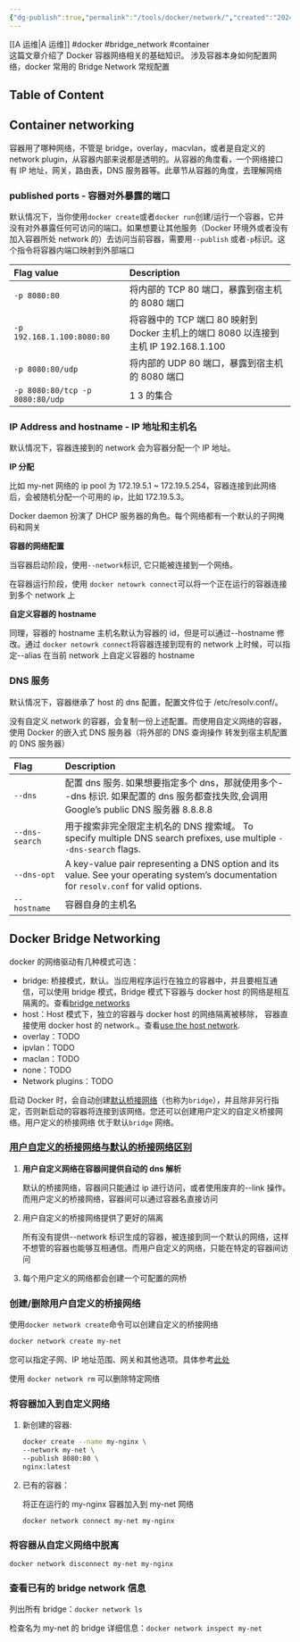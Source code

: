 ```yaml
---
{"dg-publish":true,"permalink":"/tools/docker/network/","created":"2024-01-25T13:04:25.555+08:00","updated":"2024-01-25T13:06:04.341+08:00"}
---
```


[[A 运维\|A 运维]] #docker #bridge_network #container  
这篇文章介绍了 Docker 容器网络相关的基础知识。
涉及容器本身如何配置网络，docker 常用的 Bridge Network 常规配置

<!--more-->

## Table of Content

## Container networking

容器用了哪种网络，不管是 bridge，overlay，macvlan，或者是自定义的 network plugin，从容器内部来说都是透明的。从容器的角度看，一个网络接口有 IP 地址，网关，路由表，DNS 服务器等。此章节从容器的角度，去理解网络

### published ports - 容器对外暴露的端口

默认情况下，当你使用`docker create`或者`docker run`创建/运行一个容器，它并没有对外暴露任何可访问的端口。如果想要让其他服务（Docker 环境外或者没有加入容器所处 network 的）去访问当前容器，需要用`--publish` 或者`-p`标识。这个指令将容器内端口映射到外部端口

| Flag value                      | Description                                                                          |
| :------------------------------ | :----------------------------------------------------------------------------------- |
| `-p 8080:80`                    | 将内部的 TCP 80 端口，暴露到宿主机的 8080 端口                                       |
| `-p 192.168.1.100:8080:80`      | 将容器中的 TCP 端口 80 映射到 Docker 主机上的端口 8080 以连接到主机 IP 192.168.1.100 |
| `-p 8080:80/udp`                | 将内部的 UDP 80 端口，暴露到宿主机的 8080 端口                                       |
| `-p 8080:80/tcp -p 8080:80/udp` | 1 3 的集合                                                                           |

### IP Address and hostname - IP 地址和主机名

默认情况下，容器连接到的 network 会为容器分配一个 IP 地址。

**IP 分配**

比如 my-net 网络的 ip pool 为 172.19.5.1 ~ 172.19.5.254，容器连接到此网络后，会被随机分配一个可用的 ip，比如 172.19.5.3。

Docker daemon 扮演了 DHCP 服务器的角色。每个网络都有一个默认的子网掩码和网关

**容器的网络配置**

当容器启动阶段，使用`--network`标识, 它只能被连接到一个网络。

在容器运行阶段，使用 `docker netowrk connect`可以将一个正在运行的容器连接到多个 network 上

**自定义容器的 hostname**

同理，容器的 hostname 主机名默认为容器的 id，但是可以通过--hostname 修改。通过 `docker netowrk connect`将容器连接到现有的 network 上时候，可以指定--alias 在当前 network 上自定义容器的 hostname

### DNS 服务

默认情况下，容器继承了 host 的 dns 配置，配置文件位于 /etc/resolv.conf/。

没有自定义 network 的容器，会复制一份上述配置。而使用自定义网络的容器，使用 Docker 的嵌入式 DNS 服务器（将外部的 DNS 查询操作 转发到宿主机配置的 DNS 服务器）

| Flag           | Description                                                                                                                              |
| :------------- | :--------------------------------------------------------------------------------------------------------------------------------------- |
| `--dns`        | 配置 dns 服务. 如果想要指定多个 dns，那就使用多个--dns 标识. 如果配置的 dns 服务都查找失败,会调用 Google’s public DNS 服务器 8.8.8.8     |
| `--dns-search` | 用于搜索非完全限定主机名的 DNS 搜索域。 To specify multiple DNS search prefixes, use multiple `--dns-search` flags.                      |
| `--dns-opt`    | A key-value pair representing a DNS option and its value. See your operating system’s documentation for `resolv.conf` for valid options. |
| `--hostname`   | 容器自身的主机名                                                                                                                         |

## Docker Bridge Networking

docker 的网络驱动有几种模式可选：

- bridge: 桥接模式，默认。当应用程序运行在独立的容器中，并且要相互通信，可以使用 bridge 模式，Bridge 模式下容器与 docker host 的网络是相互隔离的。查看[bridge networks](https://docs.docker.com/network/bridge/)
- host：Host 模式下，独立的容器与 docker host 的网络隔离被移除， 容器直接使用 docker host 的 network.。查看[use the host network](https://docs.docker.com/network/host/).
- overlay：TODO
- ipvlan：TODO
- maclan：TODO
- none：TODO
- Network plugins：TODO

启动 Docker 时，会自动创建[默认桥接网络](https://docs.docker.com/network/bridge/#use-the-default-bridge-network)（也称为`bridge`），并且除非另行指定，否则新启动的容器将连接到该网络。您还可以创建用户定义的自定义桥接网络。用户定义的桥接网络 优于默认`bridge` 网络。

### [用户自定义的桥接网络与默认的桥接网络区别](https://docs.docker.com/network/bridge/#differences-between-user-defined-bridges-and-the-default-bridge)

1. **用户自定义网络在容器间提供自动的 dns 解析**

   默认的桥接网络，容器间只能通过 ip 进行访问，或者使用废弃的--link 操作。而用户定义的桥接网络，容器间可以通过容器名直接访问

2. 用户自定义的桥接网络提供了更好的隔离

   所有没有提供--network 标识生成的容器，被连接到同一个默认的网络，这样不想管的容器也能够互相通信。而用户自定义的网络，只能在特定的容器间访问

3. 每个用户定义的网络都会创建一个可配置的网桥

### 创建/删除用户自定义的桥接网络

使用`docker network create`命令可以创建自定义的桥接网络

```bash
docker network create my-net
```

您可以指定子网、IP 地址范围、网关和其他选项。具体参考[此处](https://docs.docker.com/engine/reference/commandline/network_create/#specify-advanced-options)

使用 `docker network rm` 可以删除特定网络

### 将容器加入到自定义网络

1. 新创建的容器:

   ```bash
   docker create --name my-nginx \
   --network my-net \
   --publish 8080:80 \
   nginx:latest
   ```

2. 已有的容器：

   将正在运行的 my-nginx 容器加入到 my-net 网络

   `docker network connect my-net my-nginx`

### 将容器从自定义网络中脱离

`docker network disconnect my-net my-nginx`

### 查看已有的 bridge network 信息

列出所有 bridge：`docker network ls`

检查名为 my-net 的 bridge 详细信息：`docker network inspect my-net`


